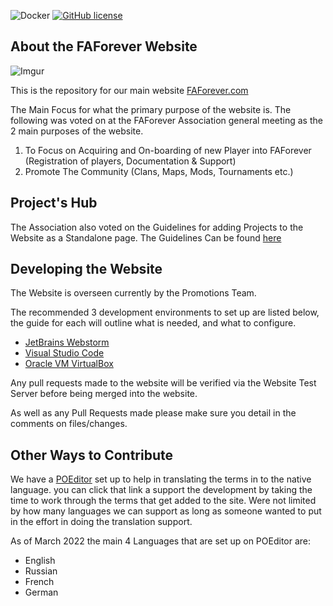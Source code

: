 ![Docker](https://github.com/FAForever/website/actions/workflows/release.yml/badge.svg?branch=develop)
[![GitHub license](https://img.shields.io/github/license/FAForever/website)](https://github.com/FAForever/website)

## About the FAForever Website

![Imgur](https://imgur.com/qU6OXoA.png)

This is the repository for our main website [FAForever.com](https://www.faforever.com)

The Main Focus for what the primary purpose of the website is. The following was voted on at the FAForever Association general meeting as the 2 main purposes of the website.

1. To Focus on Acquiring and On-boarding of new Player into FAForever (Registration of players, Documentation & Support)
2. Promote The Community (Clans, Maps, Mods, Tournaments etc.)


## Project's Hub

The Association also voted on the Guidelines for adding Projects to the Website as a Standalone page.
The Guidelines Can be found [here](https://github.com/FAForever/website/wiki/FAF-Project-Hub-Guidlines)


## Developing the Website
The Website is overseen currently by the Promotions Team.

The recommended 3 development environments to set up are listed below, the guide for each will outline what is needed, and what to configure.

- [JetBrains Webstorm](https://github.com/FAForever/website/wiki/Webstorm-Development-Enviroment)
- [Visual Studio Code](https://github.com/FAForever/website/wiki/Visual-Studio-Develeopment-Enviroment)
- [Oracle VM VirtualBox](https://github.com/FAForever/website/wiki/Oracle-VM-VirtualBox-Development-Enviroment)

Any pull requests made to the website will be verified via the Website Test Server before being merged into the website.

As well as any Pull Requests made please make sure you detail in the comments on files/changes.

## Other Ways to Contribute

We have a [POEditor](https://poeditor.com/join/project/vZ9QmP0fmb) set up to help in translating the terms in to the native language. you can click that link a
support the development by taking the time to work through the terms that get added to the site. Were not limited by how many languages we can support as long as someone wanted to put in the effort
in doing the translation support.

As of March 2022 the main 4 Languages that are set up on POEditor are:
- English
- Russian
- French
- German


